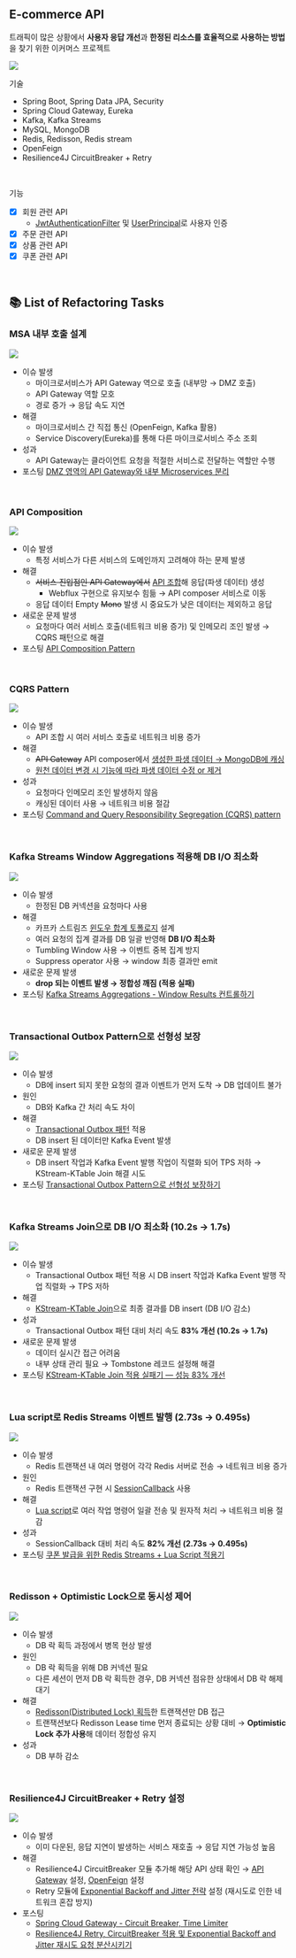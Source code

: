 ## E-commerce API

트래픽이 많은 상황에서 **사용자 응답 개선**과 **한정된 리소스를 효율적으로 사용하는 방법**을 찾기 위한 이커머스 프로젝트

![](_img/e_commerce_241129.png)

기술
- Spring Boot, Spring Data JPA, Security
- Spring Cloud Gateway, Eureka
- Kafka, Kafka Streams
- MySQL, MongoDB
- Redis, Redisson, Redis stream
- OpenFeign
- Resilience4J CircuitBreaker + Retry
<br>

기능
- [x] 회원 관련 API
  - [JwtAuthenticationFilter](https://github.com/nayoung238/E-commerce-API/blob/main/auth-api/src/main/java/com/ecommerce/auth/common/config/JwtAuthenticationFilter.java#L17) 및 [UserPrincipal](https://github.com/nayoung238/E-commerce-API/blob/main/auth-api/src/main/java/com/ecommerce/auth/auth/entity/UserPrincipal.java#L18C14-L18C27)로 사용자 인증
- [x] 주문 관련 API
- [x] 상품 관련 API
- [x] 쿠폰 관련 API

<br>

## 📚 List of Refactoring Tasks

### MSA 내부 호출 설계

![](/_img/service-discovery.png)

- 이슈 발생
  - 마이크로서비스가 API Gateway 역으로 호출 (내부망 → DMZ 호출)
  - API Gateway 역할 모호
  - 경로 증가 → 응답 속도 지연
- 해결
  - 마이크로서비스 간 직접 통신 (OpenFeign, Kafka 활용)
  - Service Discovery(Eureka)를 통해 다른 마이크로서비스 주소 조회
- 성과
  - API Gateway는 클라이언트 요청을 적절한 서비스로 전달하는 역할만 수행
- 포스팅 [DMZ 영역의 API Gateway와 내부 Microservices 분리](https://medium.com/@nayoung238/dmz-%EC%98%81%EC%97%AD%EC%9D%98-api-gateway%EC%99%80-%EB%82%B4%EB%B6%80-microservices-%EB%B6%84%EB%A6%AC-dcd2048bf0d7)

<br>

### API Composition

![](/_img/api-composition.png)

- 이슈 발생
  - 특정 서비스가 다른 서비스의 도메인까지 고려해야 하는 문제 발생
- 해결
  - ~~서비스 진입점인 API Gateway에서~~ [API 조합](https://github.com/nayoung238/E-commerce-API/blob/main/api-composer/src/main/java/com/ecommerce/apicomposer/mypage/service/MyPageCompositionService.java#L36)해 응답(파생 데이터) 생성
    - Webflux 구현으로 유지보수 힘듦 → API composer 서비스로 이동
  - 응답 데이터 Empty ~~Mono~~ 발생 시 중요도가 낮은 데이터는 제외하고 응답
- 새로운 문제 발생
  - 요청마다 여러 서비스 호출(네트워크 비용 증가) 및 인메모리 조인 발생 → CQRS 패턴으로 해결
- 포스팅 [API Composition Pattern](https://medium.com/@nayoung238/api-composition-pattern-f220523ca761)

<br>

### CQRS Pattern

![](/_img/cqrs-pattern.png)
- 이슈 발생
  - API 조합 시 여러 서비스 호출로 네트워크 비용 증가
- 해결
  - ~~API Gateway~~ API composer에서 [생성한 파생 데이터 → MongoDB에 캐싱](https://github.com/nayoung238/E-commerce-API/blob/main/api-composer/src/main/java/com/ecommerce/apicomposer/mypage/service/MyPageCqrsService.java#L26)
  - [원천 데이터 변경 시 기능에 따라 파생 데이터 수정 or 제거](https://github.com/nayoung238/E-commerce-API/blob/main/api-composer/src/main/java/com/ecommerce/apicomposer/mypage/service/MyPageCqrsService.java#L45)
- 성과
  - 요청마다 인메모리 조인 발생하지 않음
  - 캐싱된 데이터 사용 → 네트워크 비용 절감
- 포스팅 [Command and Query Responsibility Segregation (CQRS) pattern](https://medium.com/@nayoung238/command-and-query-responsibility-segregation-cqrs-pattern-674876273ec5)

<br>

### Kafka Streams Window Aggregations 적용해 DB I/O 최소화

![](/_img/kafka-streams-window-aggregations.png)

- 이슈 발생
  - 한정된 DB 커넥션을 요청마다 사용
- 해결
  - 카프카 스트림즈 [윈도우 합계 토폴로지](https://github.com/nayoung238/E-commerce-API/blob/main/item-api/src/main/java/com/ecommerce/itemservice/kafka/config/StockAggregationTopology.java#L41) 설계
  - 여러 요청의 집계 결과를 DB 일괄 반영해 **DB I/O 최소화**
  - Tumbling Window 사용 → 이벤트 중복 집계 방지
  - Suppress operator 사용 → window 최종 결과만 emit
- 새로운 문제 발생
  - **drop 되는 이벤트 발생 → 정합성 깨짐 (적용 실패)**
- 포스팅 [Kafka Streams Aggregations - Window Results 컨트롤하기](https://medium.com/@nayoung238/kafka-streams%EC%9D%98-window-results-%EC%BB%A8%ED%8A%B8%EB%A1%A4%ED%95%98%EA%B8%B0-3c20c360cf02)

<br>

### Transactional Outbox Pattern으로 선형성 보장

![](/_img/transactional_outbox_pattern.png)

- 이슈 발생
  - DB에 insert 되지 못한 요청의 결과 이벤트가 먼저 도착 → DB 업데이트 불가
- 원인
  - DB와 Kafka 간 처리 속도 차이
- 해결
  - [Transactional Outbox 패턴](https://github.com/nayoung238/E-commerce-API/blob/main/order-api/src/main/java/com/ecommerce/orderservice/internalevent/InternalEventListener.java#L28) 적용
  - DB insert 된 데이터만 Kafka Event 발생
- 새로운 문제 발생
  - DB insert 작업과 Kafka Event 발행 작업이 직렬화 되어 TPS 저하 → KStream-KTable Join 해결 시도
- 포스팅 [Transactional Outbox Pattern으로 선형성 보장하기](https://medium.com/@nayoung238/transactional-outbox-pattern%EC%9C%BC%EB%A1%9C-%EC%9D%B4%EB%B2%A4%ED%8A%B8-%EB%B0%9C%ED%96%89-%EB%B3%B4%EC%9E%A5%ED%95%98%EA%B8%B0-0f2e045b2e50)

<br>

### Kafka Streams Join으로 DB I/O 최소화 (10.2s → 1.7s)

![](/_img/kstream_ktable_join.png)

- 이슈 발생
  - Transactional Outbox 패턴 적용 시 DB insert 작업과 Kafka Event 발행 작업 직렬화 → TPS 저하
- 해결
  - [KStream-KTable Join](https://github.com/nayoung238/E-commerce-API/blob/main/order-api/src/main/java/com/ecommerce/orderservice/kafka/config/streams/KStreamKTableJoinConfig.java#L83)으로 최종 결과를 DB insert (DB I/O 감소)
- 성과
  - Transactional Outbox 패턴 대비 처리 속도 **83% 개선 (10.2s → 1.7s)**
- 새로운 문제 발생
  - 데이터 실시간 접근 어려움
  - 내부 상태 관리 필요 → Tombstone 레코드 설정해 해결
- 포스팅 [KStream-KTable Join 적용 실패기 — 성능 83% 개선](https://medium.com/@nayoung238/kstream-ktable-join-%EC%A0%81%EC%9A%A9-%EC%8B%A4%ED%8C%A8%EA%B8%B0-f7b8bfa11e42)


<br>

### Lua script로 Redis Streams 이벤트 발행 (2.73s -> 0.495s)

![](/_img/redis_streams_vs_kafka.png)

- 이슈 발생
  - Redis 트랜잭션 내 여러 명령어 각각 Redis 서버로 전송 → 네트워크 비용 증가
- 원인
  - Redis 트랜잭션 구현 시 [SessionCallback](https://github.com/nayoung238/E-commerce-API/blob/main/coupon-api/src/main/java/com/ecommerce/couponservice/redis/manager/CouponStockRedisManager.java#L55) 사용
- 해결
  - [Lua script](https://github.com/nayoung238/E-commerce-API/blob/main/coupon-api/src/main/java/com/ecommerce/couponservice/redis/manager/CouponStockRedisManager.java#L121)로 여러 작업 명령어 일괄 전송 및 원자적 처리 → 네트워크 비용 절감
- 성과
  - SessionCallback 대비 처리 속도 **82% 개선 (2.73s -> 0.495s)**
- 포스팅 [쿠폰 발급을 위한 Redis Streams + Lua Script 적용기](https://medium.com/@nayoung238/%EC%BF%A0%ED%8F%B0-%EB%B0%9C%EA%B8%89%EC%9D%84-%EC%9C%84%ED%95%9C-redis-streams-lua-script-%EC%A0%81%EC%9A%A9%EA%B8%B0-5f3dc4d02b2c)

<br>

### Redisson + Optimistic Lock으로 동시성 제어

![](/_img/redisson_optimistic_lock.png)

- 이슈 발생
  - DB 락 획득 과정에서 병목 현상 발생
- 원인
  - DB 락 획득을 위해 DB 커넥션 필요
  - 다른 세션이 먼저 DB 락 획득한 경우, DB 커넥션 점유한 상태에서 DB 락 해제 대기
- 해결
  - [Redisson(Distributed Lock) 획득](https://github.com/nayoung238/E-commerce-API/blob/main/item-api/src/main/java/com/ecommerce/itemservice/item/service/StockUpdateByRedissonServiceImpl.java#L28)한 트랜잭션만 DB 접근
  - 트랜잭션보다 Redisson Lease time 먼저 종료되는 상황 대비 → **Optimistic Lock 추가 사용**해 데이터 정합성 유지
- 성과
  - DB 부하 감소

<br>

### Resilience4J CircuitBreaker + Retry 설정

![](/_img/circuit-breaker-retry.png)

- 이슈 발생
  - 이미 다운된, 응답 지연이 발생하는 서비스 재호출 → 응답 지연 가능성 높음
- 해결
  - Resilience4J CircuitBreaker 모듈 추가해 해당 API 상태 확인 → [API Gateway](https://github.com/nayoung238/E-commerce-API/blob/main/api-gateway/src/main/resources/application.yml#L58) 설정, [OpenFeign](https://github.com/nayoung238/E-commerce-API/blob/main/order-api/src/main/java/com/ecommerce/orderservice/openfeign/ItemServiceClient.java#L28) 설정
  - Retry 모듈에 [Exponential Backoff and Jitter 전략](https://github.com/nayoung238/E-commerce-API/blob/main/order-api/src/main/java/com/ecommerce/orderservice/common/config/Resilience4jRetryConfig.java#L19) 설정 (재시도로 인한 네트워크 혼잡 방지)
- 포스팅
  - [Spring Cloud Gateway - Circuit Breaker, Time Limiter](https://medium.com/@nayoung238/spring-cloud-gateway-circuit-breaker-time-limiter-5e3c26a62b4c)
  - [Resilience4J Retry, CircuitBreaker 적용 및 Exponential Backoff and Jitter 재시도 요청 분산시키기](https://medium.com/@nayoung238/resilience4j-retry-circuitbreaker-%EC%A0%81%EC%9A%A9%ED%95%98%EA%B8%B0-a60d06a46c54)